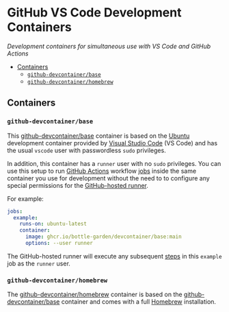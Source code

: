 # GitHub VS Code Development Containers

<!-- markdownlint-disable-next-line MD036 -->
_Development containers for simultaneous use with VS Code and GitHub Actions_

- [Containers](#containers)
  - [`github-devcontainer/base`](#github-devcontainerbase)
  - [`github-devcontainer/homebrew`](#github-devcontainerhomebrew)

## Containers

### `github-devcontainer/base`

This [github-devcontainer/base][base] container is based on the
[Ubuntu][ubuntu] development container provided by [Visual Studio Code][vscode]
(VS Code) and has the usual `vscode` user with passwordless `sudo` privileges.

In addition, this container has a `runner` user with no `sudo` privileges. You
can use this setup to run [GitHub Actions][actions] workflow [jobs][job] inside
the same container you use for development without the need to to configure any
special permissions for the [GitHub-hosted runner][runner].

For example:

```yaml
jobs:
  example:
    runs-on: ubuntu-latest
    container:
      image: ghcr.io/bottle-garden/devcontainer/base:main
      options: --user runner
```

The GitHub-hosted runner will execute any subsequent [steps][steps] in this
`example` job as the `runner` user.

### `github-devcontainer/homebrew`

The [github-devcontainer/homebrew][homebrew] container is based on the
[github-devcontainer/base][base] container and comes with a full
[Homebrew][brew] installation.

[actions]: https://docs.github.com/en/actions
[base]: https://github.com/orgs/bottle-garden/packages/container/package/github-devcontainer%2Fbase
[container]: https://docs.github.com/en/actions/learn-github-actions/workflow-syntax-for-github-actions#jobsjob_idcontainer
[devcontainer]: https://code.visualstudio.com/docs/remote/containers
[homebrew]: https://github.com/orgs/bottle-garden/packages/container/package/github-devcontainer%2Fhomebrew
[job]: https://docs.github.com/en/actions/learn-github-actions/workflow-syntax-for-github-actions#jobsjob_id
[runner]: https://docs.github.com/en/actions/using-github-hosted-runners/about-github-hosted-runners
[steps]: https://docs.github.com/en/actions/learn-github-actions/workflow-syntax-for-github-actions#jobsjob_idsteps
[ubuntu]: https://github.com/microsoft/vscode-dev-containers/tree/main/containers/ubuntu
[vscode]: https://code.visualstudio.com/
[brew]: https://brew.sh/
